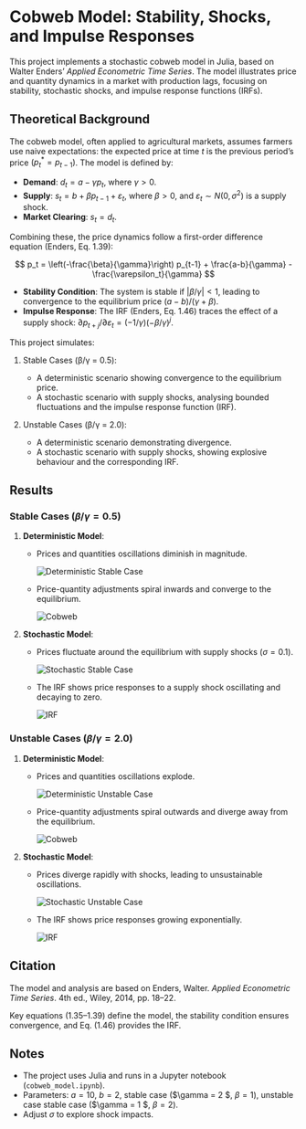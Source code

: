 # Cobweb Model: Stability, Shocks, and Impulse Responses

This project implements a stochastic cobweb model in Julia, based on Walter Enders’ *Applied Econometric Time Series*. The model illustrates price and quantity dynamics in a market with production lags, focusing on stability, stochastic shocks, and impulse response functions (IRFs).


## Theoretical Background

The cobweb model, often applied to agricultural markets, assumes farmers use naive expectations: the expected price at time $t$ is the previous period’s price $( p_t^* = p_{t-1} )$. The model is defined by:

- **Demand**: $d_t = a - \gamma p_t$, where $\gamma > 0$.
- **Supply**: $s_t = b + \beta p_{t-1} + \varepsilon_t$, where $\beta > 0$, and $\varepsilon_t \sim N(0, \sigma^2)$ is a supply shock.
- **Market Clearing**: $s_t = d_t$.

Combining these, the price dynamics follow a first-order difference equation (Enders, Eq. 1.39):

$$
p_t = \left(-\frac{\beta}{\gamma}\right) p_{t-1} + \frac{a-b}{\gamma} - \frac{\varepsilon_t}{\gamma}
$$

- **Stability Condition**: The system is stable if $|\beta/\gamma| < 1$, leading to convergence to the equilibrium price $(a-b)/(\gamma+\beta)$.
- **Impulse Response**: The IRF (Enders, Eq. 1.46) traces the effect of a supply shock: $\partial p_{t+j}/\partial \varepsilon_t = (-1/\gamma) (-\beta/\gamma)^j$.

This project simulates:
1. Stable Cases (β/γ = 0.5):
   - A deterministic scenario showing convergence to the equilibrium price.
   - A stochastic scenario with supply shocks, analysing bounded fluctuations and the impulse response function (IRF).

2. Unstable Cases (β/γ = 2.0):
   - A deterministic scenario demonstrating divergence.
   - A stochastic scenario with supply shocks, showing explosive behaviour and the corresponding IRF.


## Results

### Stable Cases $(\beta/\gamma = 0.5)$
1. **Deterministic Model**: 
   - Prices and quantities oscillations diminish in magnitude.

      ![Deterministic Stable Case](images/path-deterministic-stable.png)

   - Price-quantity adjustments spiral inwards and converge to the equilibrium.
   
      ![Cobweb](images/cobweb-deterministic-0.5.gif)

2. **Stochastic Model**: 
   - Prices fluctuate around the equilibrium with supply shocks $(σ=0.1)$.
   
      ![Stochastic Stable Case](images/path-stochastic-stable.png)

   - The IRF shows price responses to a supply shock oscillating and decaying to zero.
      
      ![IRF](images/irf-stable.png)

### Unstable Cases $(\beta/\gamma = 2.0)$
1. **Deterministic Model**: 
   - Prices and quantities oscillations explode.
   
      ![Deterministic Unstable Case](images/path-deterministic-unstable.png)

   - Price-quantity adjustments spiral outwards and diverge away from the equilibrium.
   
      ![Cobweb](images/cobweb-deterministic-2.0.gif)

2. **Stochastic Model**:
   - Prices diverge rapidly with shocks, leading to unsustainable oscillations.
   
      ![Stochastic Unstable Case](images/path-stochastic-unstable.png)

   - The IRF shows price responses growing exponentially.
      
      ![IRF](images/irf-unstable.png)


## Citation

The model and analysis are based on Enders, Walter. *Applied Econometric Time Series*. 4th ed., Wiley, 2014, pp. 18–22.

Key equations (1.35–1.39) define the model, the stability condition ensures convergence, and Eq. (1.46) provides the IRF.


## Notes

- The project uses Julia and runs in a Jupyter notebook (`cobweb_model.ipynb`).
- Parameters: $a = 10$, $b = 2$, stable case ($\gamma = 2 $, $\beta = 1$), unstable case stable case ($\gamma = 1 $, $\beta = 2$).
- Adjust $\sigma$ to explore shock impacts.
